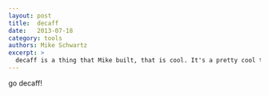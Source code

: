 ```yaml
---
layout: post
title:  decaff
date:   2013-07-18
category: tools
authors: Mike Schwartz
excerpt: >
  decaff is a thing that Mike built, that is cool. It's a pretty cool thing that is a cooler thing than you think is even a thing.
---
```


go decaff!
